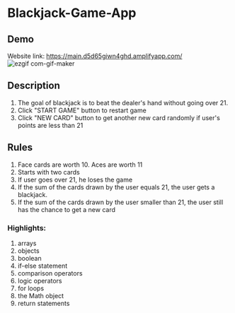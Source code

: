 # Blackjack-Game-App

## Demo
Website link: https://main.d5d65giwn4ghd.amplifyapp.com/
![ezgif com-gif-maker](https://user-images.githubusercontent.com/61951792/160053894-649e1443-fea8-44b1-a10f-ffe3bf0aa5d7.gif)


## Description
1. The goal of blackjack is to beat the dealer's hand without going over 21.
2. Click "START GAME" button to restart game
3. Click "NEW CARD" button to get another new card randomly if user's points are less than 21

## Rules
1. Face cards are worth 10. Aces are worth 11
2. Starts with two cards
3. If user goes over 21, he loses the game
4. If the sum of the cards drawn by the user equals 21, the user gets a blackjack.
5. If the sum of the cards drawn by the user smaller than 21, the user still has the chance to get a new card

### Highlights:
1. arrays
2. objects
3. boolean
4. if-else statement
5. comparison operators
6. logic operators
7. for loops
8. the Math object
9. return statements
